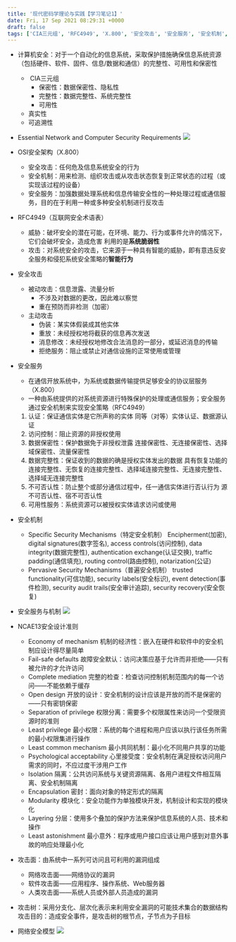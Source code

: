 ```yaml
---
title: '现代密码学理论与实践【学习笔记1】'
date: Fri, 17 Sep 2021 08:29:31 +0000
draft: false
tags: ['CIA三元组', 'RFC4949', 'X.800', '安全攻击', '安全服务', '安全机制', '攻击树', '攻击面', '现代密码学理论与实践', '网络安全', '计算机安全']
---
```


*   计算机安全：对于一个自动化的信息系统，采取保护措施确保信息系统资源（包括硬件、软件、固件、信息/数据和通信）的完整性、可用性和保密性
    *    CIA三元组
        *   保密性：数据保密性、隐私性
        *   完整性：数据完整性、系统完整性
        *   可用性
    *   真实性
    *   可追溯性
*   Essential Network and Computer Security Requirements ![](https://wp.yuany3721.top/wp-content/uploads/2021/09/Pasted-1.png)
*   OSI安全架构（X.800）
    *   安全攻击：任何危及信息系统安全的行为
    *   安全机制：用来检测、组织攻击或从攻击状态恢复到正常状态的过程（或实现该过程的设备）
    *   安全服务：加强数据处理系统和信息传输安全性的一种处理过程或通信服务，目的在于利用一种或多种安全机制进行反攻击
*   RFC4949（互联网安全术语表）
    *   威胁：破坏安全的潜在可能，在环境、能力、行为或事件允许的情况下，它们会破坏安全，造成危害 利用的是**系统脆弱性**
    *   攻击：对系统安全的攻击，它来源于一种具有智能的威胁，即有意违反安全服务和侵犯系统安全策略的**智能行为**
*   安全攻击
    *   被动攻击：信息泄露、流量分析
        *   不涉及对数据的更改，因此难以察觉
        *   重在预防而非检测（加密）
    *   主动攻击
        *   伪装：某实体假装成其他实体
        *   重放：未经授权地将截获的信息再次发送
        *   消息修改：未经授权地修改合法消息的一部分，或延迟消息的传输
        *   拒绝服务：阻止或禁止对通信设施的正常使用或管理
*   安全服务
    
    *   在通信开放系统中，为系统或数据传输提供足够安全的协议层服务（X.800）
    *   一种由系统提供的对系统资源进行特殊保护的处理或通信服务；安全服务通过安全机制来实现安全策略（RFC4949）
    
    1.  认证：保证通信实体是它所声称的实体 同等（对等）实体认证、数据源认证
    2.  访问控制：阻止资源的非授权使用
    3.  数据保密性：保护数据免于非授权泄露 连接保密性、无连接保密性、选择域保密性、流量保密性
    4.  数据完整性：保证收到的数据的确是授权实体发出的数据 具有恢复功能的连接完整性、无恢复的连接完整性、选择域连接完整性、无连接完整性、选择域无连接完整性
    5.  不可否认性：防止整个或部分通信过程中，任一通信实体进行否认行为 源不可否认性、宿不可否认性
    6.  可用性服务：系统资源可以被授权实体请求访问或使用
*   安全机制
    *   Specific Security Mechanisms（特定安全机制） Encipherment(加密), digital signatures(数字签名), access controls(访问控制), data integrity(数据完整性), authentication exchange(认证交换), traffic padding(通信填充), routing control(路由控制), notarization(公证)
    *   Pervasive Security Mechanisms（普遍安全机制） trusted functionality(可信功能), security labels(安全标识), event detection(事件检测), security audit trails(安全审计追踪), security recovery(安全恢复)
*   安全服务与机制 ![](https://wp.yuany3721.top/wp-content/uploads/2021/09/Pasted-2.png)
*   NCAE13安全设计准则
    *   Economy of mechanism 机制的经济性：嵌入在硬件和软件中的安全机制应设计得尽量简单
    *   Fail-safe defaults 故障安全默认：访问决策应基于允许而非拒绝——只有被允许的才允许访问
    *   Complete mediation 完整的检查：检查访问控制机制范围内的每一个访问——不能依赖于缓存
    *   Open design 开放的设计：安全机制的设计应该是开放的而不是保密的——只有密钥保密
    *   Separation of privilege 权限分离：需要多个权限属性来访问一个受限资源时的准则
    *   Least privilege 最小权限：系统的每个进程和用户应该以执行该任务所需的最小权限集进行操作
    *   Least common mechanism 最小共同机制：最小化不同用户共享的功能
    *   Psychological acceptability 心里接受度：安全机制在满足授权访问用户需求的同时，不应过度干涉用户工作
    *   Isolation 隔离：公共访问系统与关键资源隔离、各用户进程文件相互隔离、安全机制隔离
    *   Encapsulation 密封：面向对象的特定形式的隔离
    *   Modularity 模块化：安全功能作为单独模块开发，机制设计和实现的模块化
    *   Layering 分层：使用多个叠加的保护方法来保护信息系统的人员、技术和操作
    *   Least astonishment 最小意外：程序或用户接口应该让用户感到对意外事故的响应处理最小化
*   攻击面：由系统中一系列可访问且可利用的漏洞组成
    *   网络攻击面——网络协议的漏洞
    *   软件攻击面——应用程序、操作系统、Web服务器
    *   人类攻击面——系统人员或外部人员造成的漏洞
*   攻击树：采用分支化、层次化表示来利用安全漏洞的可能技术集合的数据结构 攻击目的：造成安全事件，是攻击树的根节点，子节点为子目标
*   网络安全模型 ![](https://wp.yuany3721.top/wp-content/uploads/2021/09/Pasted-3.png)